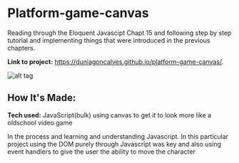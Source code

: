 # Platform-game-canvas

Reading through the Eloquent Javascipt Chapt 15 and following step by step tutorial and implementing things that were introduced in the previous chapters. 

**Link to project:** https://duniagoncalves.github.io/platform-game-canvas/.

![alt tag](https://i.imgur.com/a1jEgkj.png)

## How It's Made:

**Tech used:** JavaScript(bulk) using canvas to get it to look more like a oldschool video game

In the process and learning and understanding Javascript. In this particular project using the DOM purely through Javascript was key and also using event handlers to give the user the ability to move the character

